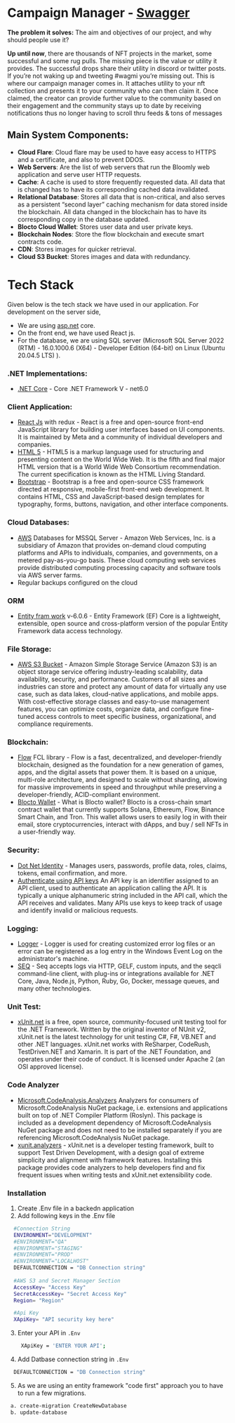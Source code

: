 # Campaign Manager - [Swagger](https://campaignmanager-api.bloomly.xyz/swagger/index.html)

**The problem it solves:** The aim and objectives of our project, and why should people use it?

**Up until now**, there are thousands of NFT projects in the market, some successful and some rug pulls. The missing piece is the value or utility it provides. The successful drops share their utility in discord or twitter posts. If you’re not waking up and tweeting #wagmi you’re missing out. This is where our campaign manager comes in. It attaches utility to your nft collection and presents it to your community who can then claim it. Once claimed, the creator can provide further value to the community based on their engagement and the community stays up to date by receiving notifications thus no longer having to scroll thru feeds & tons of messages



## Main System Components:
* **Cloud Flare**: Cloud flare may be used to have easy access to HTTPS and a certificate, and also to prevent DDOS.
* **Web Servers**: Are the list of web servers that run the Bloomly web application and serve user HTTP requests.
* **Cache**: A cache is used to store frequently requested data. All data that is changed has to have its corresponding cached data invalidated.
* **Relational Database**: Stores all data that is non-critical, and also serves as a persistent “second layer” caching mechanism for data stored inside the blockchain.  All data changed in the blockchain has to have its corresponding copy in the database updated.
* **Blocto Cloud Wallet**: Stores user data and user private keys.
* **Blockchain Nodes**: Store the flow blockchain and execute smart contracts code.
* **CDN**: Stores images for quicker retrieval. 
* **Cloud S3 Bucket**: Stores images and data with redundancy. 

# Tech Stack
Given below is the tech stack we have used in our application. For development on the server side, 
  * We are using [asp.net](http://asp.net) core.
  * On the front end, we have used React js. 
  * For the database, we are using SQL server (Microsoft SQL Server 2022 (RTM) - 16.0.1000.6 (X64)  - Developer Edition (64-bit) on Linux (Ubuntu 20.04.5 LTS) <X64>). 
 
### .NET Implementations:
* [.NET Core](https://github.com/dotnet/core) - Core .NET Framework V - net6.0

### Client Application:
- [React Js](https://reactjs.org/) with redux - React is a free and open-source front-end JavaScript library for building user interfaces based on UI components. It is maintained by Meta and a community of individual developers and companies. 
- [HTML 5](https://www.geeksforgeeks.org/html5-introduction/) - HTML5 is a markup language used for structuring and presenting content on the World Wide Web. It is the fifth and final major HTML version that is a World Wide Web Consortium recommendation. The current specification is known as the HTML Living Standard.  
- [Bootstrap](https://getbootstrap.com/) - Bootstrap is a free and open-source CSS framework directed at responsive, mobile-first front-end web development. It contains HTML, CSS and JavaScript-based design templates for typography, forms, buttons, navigation, and other interface components.

### Cloud Databases:
- [AWS](https://aws.amazon.com/products/?nc2=h_ql_prod&aws-products-all.sort-by=item.additionalFields.productNameLowercase&aws-products-all.sort-order=asc&awsf.re%3AInvent=*all&awsf.Free%20Tier%20Type=*all&awsf.tech-category=*all) Databases for MSSQL Server - Amazon Web Services, Inc. is a subsidiary of Amazon that provides on-demand cloud computing platforms and APIs to individuals, companies, and governments, on a metered pay-as-you-go basis. These cloud computing web services provide distributed computing processing capacity and software tools via AWS server farms.
- Regular backups configured on the cloud

### ORM
* [Entity fram work](https://learn.microsoft.com/en-us/ef/core/) v-6.0.6 - Entity Framework (EF) Core is a lightweight, extensible, open source and cross-platform version of the popular Entity Framework data access technology. 
 
### File Storage: 
- [AWS S3 Bucket](https://aws.amazon.com/s3/) - Amazon Simple Storage Service (Amazon S3) is an object storage service offering industry-leading scalability, data availability, security, and performance. Customers of all sizes and industries can store and protect any amount of data for virtually any use case, such as data lakes, cloud-native applications, and mobile apps. With cost-effective storage classes and easy-to-use management features, you can optimize costs, organize data, and configure fine-tuned access controls to meet specific business, organizational, and compliance requirements.

### Blockchain:
- [Flow](https://flow.com/primer) FCL library - ‍Flow is a fast, decentralized, and developer-friendly blockchain, designed as the foundation for a new generation of games, apps, and the digital assets that power them. It is based on a unique, multi-role architecture, and designed to scale without sharding, allowing for massive improvements in speed and throughput while preserving a developer-friendly, ACID-compliant environment. 
- [Blocto Wallet](https://docs.blocto.app/?_gl=1*re7w1*_ga*OTg1ODMyODU5LjE2NzQ1Njk4MzM.*_ga_7DN84WVTSV*MTY3NDU2OTgzMi4xLjEuMTY3NDU2OTg1Mi40MC4wLjA.) - What is Blocto wallet?
Blocto is a cross-chain smart contract wallet that currently supports Solana, Ethereum, Flow, Binance Smart Chain, and Tron. This wallet allows users to easily log in with their email, store cryptocurrencies, interact with dApps, and buy / sell NFTs in a user-friendly way.


### Security:
* [Dot Net Identity](https://learn.microsoft.com/en-us/aspnet/core/security/authentication/identity?view=aspnetcore-6.0&tabs=visual-studio) - Manages users, passwords, profile data, roles, claims, tokens, email confirmation, and more. 
* [Authenticate using API keys](https://blog.hubspot.com/website/api-keys) An API key is an identifier assigned to an API client, used to authenticate an application calling the API. It is typically a unique alphanumeric string included in the API call, which the API receives and validates. Many APIs use keys to keep track of usage and identify invalid or malicious requests.

### Logging: 
* [Logger](https://learn.microsoft.com/en-us/dotnet/core/extensions/logging?tabs=command-line) - Logger is used for creating customized error log files or an error can be registered as a log entry in the Windows Event Log on the administrator's machine.  
* [SEQ](https://datalust.co/seq) - Seq accepts logs via HTTP, GELF, custom inputs, and the seqcli command-line client, with plug-ins or integrations available for .NET Core, Java, Node.js, Python, Ruby, Go, Docker, message queues, and many other technologies.

### Unit Test:
* [xUnit.net](https://www.nuget.org/packages/xunit.analyzers) is a free, open source, community-focused unit testing tool for the .NET Framework. Written by the original inventor of NUnit v2, xUnit.net is the latest technology for unit testing C#, F#, VB.NET and other .NET languages. xUnit.net works with ReSharper, CodeRush, TestDriven.NET and Xamarin. It is part of the .NET Foundation, and operates under their code of conduct. It is licensed under Apache 2 (an OSI approved license).

### Code Analyzer
* [Microsoft.CodeAnalysis.Analyzers](https://www.nuget.org/packages/Microsoft.CodeAnalysis.Analyzers/) Analyzers for consumers of Microsoft.CodeAnalysis NuGet package, i.e. extensions and applications built on top of .NET Compiler Platform (Roslyn). This package is included as a development dependency of Microsoft.CodeAnalysis NuGet package and does not need to be installed separately if you are referencing Microsoft.CodeAnalysis NuGet package.
* [xunit.analyzers](https://www.nuget.org/packages/xunit.analyzers) - xUnit.net is a developer testing framework, built to support Test Driven Development, with a design goal of extreme simplicity and alignment with framework features. Installing this package provides code analyzers to help developers find and fix frequent issues when writing tests and xUnit.net extensibility code.

### Installation

1. Create .Env file in a backedn application
2. Add following keys in the .Env file 
  ```sh
    #Connection String
    ENVIRONMENT="DEVELOPMENT"
    #ENVIRONMENT="QA"
    #ENVIRONMENT="STAGING"
    #ENVIRONMENT="PROD"
    #ENVIRONMENT="LOCALHOST"
    DEFAULTCONNECTION = "DB Connection string"
    
    #AWS S3 and Secret Manager Section
    AccessKey= "Access Key"
    SecretAccessKey= "Secret Access Key"
    Region= "Region"

    #Api Key
    XApiKey= "API security key here"
 ```
 

3. Enter your API in `.Env`
   ```sh
    XApiKey = 'ENTER YOUR API';
   ```
4.  Add Datbase connection string in `.Env`
   ```sh
     DEFAULTCONNECTION = "DB Connection string"
   ```
5.  As we are using an entity framework "code first" approach you to have to run a few migrations.
   ```sh
    a. create-migration CreateNewDatabase
    b. update-database
   ```

 
